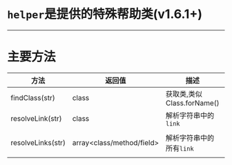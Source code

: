 # `helper`是提供的特殊帮助类(v1.6.1+)

---

# 主要方法

| 方法  |  返回值  |  描述  |  示例  |
| ------------ | ------------ | ------------ |------------ |
| findClass(str) | class | 获取类,类似Class.forName() | helper.findClass("java.lang.String")| 
| resolveLink(str) | class | 解析字符串中的`link` | helper.resolveLink("{@link java.lang.String}")| 
| resolveLinks(str) | array<class/method/field> | 解析字符串中的所有`link` | helper.resolveLink("{@link java.lang.String},{@link java.lang.Long}")|